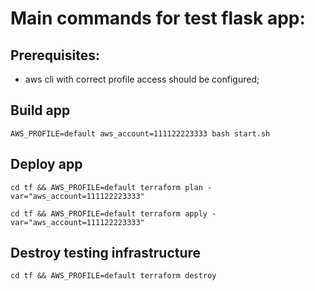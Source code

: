 # Main commands for test flask app:

## Prerequisites:
- aws cli with correct profile access should be configured;

## Build app
```
AWS_PROFILE=default aws_account=111122223333 bash start.sh
```

## Deploy app
```
cd tf && AWS_PROFILE=default terraform plan -var="aws_account=111122223333"

cd tf && AWS_PROFILE=default terraform apply -var="aws_account=111122223333"
```

## Destroy testing infrastructure
```
cd tf && AWS_PROFILE=default terraform destroy
```